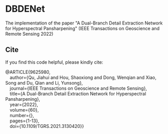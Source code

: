 # DBDENet
The implementation of the paper "A Dual-Branch Detail Extraction Network for Hyperspectral Pansharpening" (IEEE Transactions on Geoscience and Remote Sensing 2022)

## Cite
If you find this code helpful, please kindly cite:

@ARTICLE{9625980,  
  &emsp;author={Qu, Jiahui and Hou, Shaoxiong and Dong, Wenqian and Xiao, Song and Du, Qian and Li, Yunsong},  
  &emsp;journal={IEEE Transactions on Geoscience and Remote Sensing},  
  &emsp;title={A Dual-Branch Detail Extraction Network for Hyperspectral Pansharpening},  
  &emsp;year={2022},  
  &emsp;volume={60},  
  &emsp;number={},  
  &emsp;pages={1-13},  
  &emsp;doi={10.1109/TGRS.2021.3130420}}
